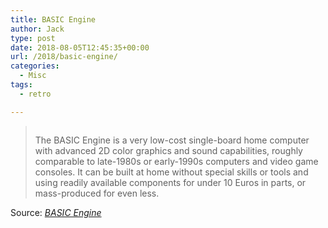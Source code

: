 ```yaml
---
title: BASIC Engine
author: Jack
type: post
date: 2018-08-05T12:45:35+00:00
url: /2018/basic-engine/
categories:
  - Misc
tags:
  - retro

---
```

> [<img class="alignnone size-full" src="/wp-content/uploads/2018/08/screen_shmup.png" alt="" />][1]
> 
> The BASIC Engine is a very low-cost single-board home computer with advanced 2D color graphics and sound capabilities, roughly comparable to late-1980s or early-1990s computers and video game consoles. It can be built at home without special skills or tools and using readily available components for under 10 Euros in parts, or mass-produced for even less.

Source: _[BASIC Engine][1]_

 [1]: https://basicengine.org/